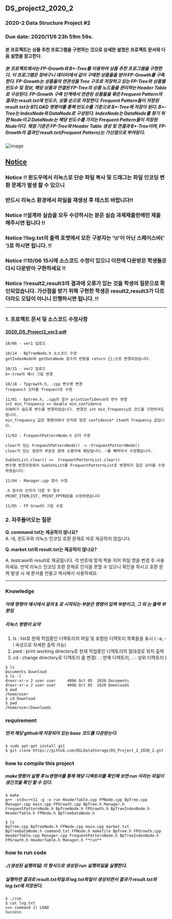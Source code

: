 ## DS_project2_2020_2
### 2020-2 Data Structure Project #2

### Due date: 2020/11/6 23h 59m 59s.

#### 본 프로젝트는 상품 추천 프로그램을 구현하는 것으로 상세한 설명은 프로젝트 문서와 다음 설명을 참고한다.
##### 본 프로젝트에서는 FP-Growth와 B+-Tree를 이용하여 상품 추천 프로그램을 구현한다. 이 프로그램은 장바구니 데이터에서 같이 구매한 상품들을 받아 FP-Growth를 구축한다. FP-Growth는 상품들의 연관성을 Tree 구조로 저장하고 있는 FP-Tree와 상품별 빈도수 및 정보, 해당 상품과 연결된 FP-Tree의 상품 노드들을 관리하는 Header Table로 구성된다. FP-Growth 구축 단계에서 연관된 상품들을 묶은 Frequent Pattern의 결과는 result.txt에 빈도수, 상품 순으로 저장한다. Frequent Pattern들이 저장된 result.txt는 BTLOAD 명령어를 통해 빈도수를 기준으로 B+-Tree에 저장이 된다. B+-Tree는 IndexNode와 DataNode로 구성된다. IndexNode는 DataNode를 찾기 위한 Node이고 DataNode는 해당 빈도수를 가지는 Frequent Pattern들이 저장된 Node이다. 채점 기준은 FP-Tree와 Header Table 생성 및 연결과 B+-Tree이며, FP-Growth의 결과인 result.txt(Frequent Pattern)는 가산점으로 부여된다.

![image](https://user-images.githubusercontent.com/50433145/98170719-d148cd80-1f31-11eb-8304-1d96c3092a46.png)

## <u>**Notice**</u>
### Notice !! 윈도우에서 리눅스로 단순 파일 복사 및 드래그는 파일 인코딩 변환 문제가 발생 할 수 있으니 
### 반드시 리눅스 환경에서 파일을 재생성 후 테스트 바랍니다!!
### Notice !!설계와 실습을 모두 수강하시는 분은 실습 과제제출란에만 제출 해주시면 됩니다 !!
### Notice !!log.txt의 출력 포맷에서 모든 구분자는 '\t'이 아닌 스페이스바(' ')로 하시면 됩니다. !!
### Notice !!10/06 15시에 소스코드 수정이 있으니 이전에 다운받은 학생들은 다시 다운받아 구현하세요 !!
### Notice !!result2,result3의 결과에 오류가 있는 것을 학생의 질문으로 확인되었습니다. 가산점을 받기 위해 구현한 학생은 result2,result3가 다르더라도 오답이 아니니 진행하시면 됩니다. !!
--------------------------




### 1. 프로젝트 문서 및 소스코드 수정사항

#### [2020_DS_Project2_ver3.pdf](https://github.com/DSLDataStorage/DS_Project_2_2020_2/files/5490630/2020_DS_Project2_ver3.pdf)

```
10/06 - ver1 업로드
```

```
10/14 - BpTreeNode.h 소스코드 수정
getIndexNode와 getDataNode 함수의 반환을 return {};으로 변경되었습니다.
```

```
10/15 - ver2 업로드
b+-tree의 예시 그림 변경
```

```
10/18 - fpgrowth.h, .cpp 변수명 변경
frequenct 오타를 frequent로 수정
```

```
11/01 - bptree.h, .cpp의 함수 printConfidence의 변수 변경
int min_frequency => double min_confidence
이해하기 쉽도록 변수를 변경하였습니다. 변경전 int min_frequency로 코드를 구현하셔도 됩니다.
min_frequency 값은 명령어에서 인자로 받은 confidence* item의 frequency 값입니다.
```

```
11/03 - FrequentPatternNode.h 오타 수정

clear가 있는 FrequentPatternNode() -> ~FrequentPatternNode()
clear가 있는 생성자 부분은 원래 소멸자에 해당됩니다. ~를 빼먹어서 수정했습니다.

SubSetList.clear() =>  FrequentPatternList.clear()
변수명 변경과정에서 SubSetList를 FrequentPatternList로 변경하지 않은 오타를 수정하였습니다.
```
```
11/04 - Manager.cpp 함수 수정

.h 함수와 인자가 다른 두 함수
PRINT_ITEMLIST, PRINT_FPTREE를 수정하였습니다
```
```
11/05 - FP Growth 그림 수정
```
### 2. 자주들어오는 질문 

**Q. command.txt는 제공하지 않나요?**  
A. 네, 윈도우와 리눅스 인코딩 호환 문제로 따로 제공하지 않습니다.  

**Q. market.txt와 result.txt는 제공하지 않나요?**

A. testcase와 result로 제공됩니다. 각 번호에 맞게 짝을 지어 파일 명을 변경 후 사용하세요.
만약 리눅스 인코딩 호환 문제로 인식을 못할 수 있으니 확인을 하시고 호환 문제 발생 시 새 문서를 만들고 복사해서 사용하세요.

--------------------------
### Knowledge 
##### 아래 명령어 예시에서 앞의 $ 로 시작되는 부분은 명령어 입력 부분이고, 그 외 는 출력 부분임
##### 리눅스 명령어 요약
1. ls  :  list로 현재 작업중인 디렉토리의 파일 및 포함된 디렉토리 목록들을 표시 ( -a, -l 속성으로 자세한 출력 가능)
2. pwd  :  print working directory로 현재 작업중인 디렉토리의 절대경로 위치 출력
3. cd  : change directory로 디렉토리 를 변경( . : 현재 디렉토리, .. : 상위 디렉토리 ) 
```
$ ls
Documents Download
$ ls -l
drwxr-xr-x 2 user user     4096 Oct 05  2020 Documents
drwxr-xr-x 2 user user     4096 Oct 05  2020 Downloads
$ pwd
/home/user
$ cd Download
$ pwd
/home/user/Downloads
```

### requirement
##### 먼저 해당 github에 저장되어 있는 base 코드를 다운받는다.
```
$ sudo apt-get install git
$ git clone https://github.com/DSLDataStorage/DS_Project_2_2020_2.git
```

### how to compile this project
##### make명령어 실행 후 ls명령어를 통해 해당 디렉토리를 확인해 보면 run 이라는 파일이 생긴것을 확인 할 수 있다. 
```
$ make
g++ -std=c++11 -g -o run HeaderTable.cpp FPNode.cpp BpTree.cpp Manager.cpp main.cpp FPGrowth.cpp BpTree.h Manager.h FrequentPatternNode.h BpTreeNode.h FPGrowth.h BpTreeIndexNode.h HeaderTable.h FPNode.h BpTreeDataNode.h

$ ls
BpTree.cpp BpTreeNode.h FPNode.cpp main.cpp market.txt BpTreeDataNode.h command.txt FPNode.h makefile BpTree.h FPGrowth.cpp HeaderTable.cpp Manager.cpp FrequentPatternNode.h BpTreeIndexNode.h FPGrowth.h HeaderTable.h Manager.h **run**
```
### how to run code
##### ./(생성된 실행파일) 의 형식으로 생성된 run 실행파일을 실행한다.
##### 실행하면 결과로 result.txt파일과 log.txt파일이 생성되면서 결과가 result.txt와 log.txt에 저장된다. 
```
$ ./run
$ cat log.txt
==> command 1) LOAD
Success
```
